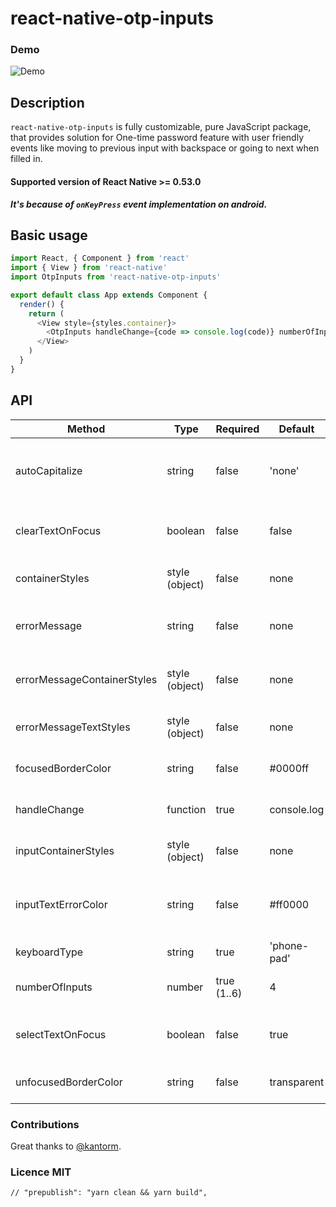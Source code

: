 # react-native-otp-inputs

### Demo

![Demo](https://user-images.githubusercontent.com/17621507/36565065-a03b98b0-181f-11e8-9a54-09d978bec892.gif)

## Description

`react-native-otp-inputs` is fully customizable, pure JavaScript package, that provides solution for One-time password feature with user friendly events like moving to previous input with backspace or going to next when filled in.

#### Supported version of React Native >= 0.53.0

**_It's because of `onKeyPress` event implementation on android._**

## Basic usage

```js
import React, { Component } from 'react'
import { View } from 'react-native'
import OtpInputs from 'react-native-otp-inputs'

export default class App extends Component {
  render() {
    return (
      <View style={styles.container}>
        <OtpInputs handleChange={code => console.log(code)} numberOfInputs={6} />
      </View>
    )
  }
}
```

## API

| Method                      | Type           | Required    | Default     | Description                                                    |
| --------------------------- | -------------- | ----------- | ----------- | -------------------------------------------------------------- |
| autoCapitalize              | string         | false       | 'none'      | Defines input auto capitalization (only use with keyboardType) |
| clearTextOnFocus            | boolean        | false       | false       | Defines if input text should be cleared on focus               |
| containerStyles             | style (object) | false       | none        | Styles applied to whole container                              |
| errorMessage                | string         | false       | none        | Error message that is displayed above inputs                   |
| errorMessageContainerStyles | style (object) | false       | none        | Styles applied to error message container                      |
| errorMessageTextStyles      | style (object) | false       | none        | Styles applied to error message text                           |
| focusedBorderColor          | string         | false       | #0000ff     | borderColor of input when focused                              |
| handleChange                | function       | true        | console.log | Returns otp code which is typed in inputs                      |
| inputContainerStyles        | style (object) | false       | none        | Styles applied to each input container                         |
| inputTextErrorColor         | string         | false       | #ff0000     | Color of text inside input container when error is passed in   |
| keyboardType                | string         | true        | 'phone-pad' | Keyboard type for inputs                                       |
| numberOfInputs              | number         | true (1..6) | 4           | How many inputs should be rendered                             |
| selectTextOnFocus           | boolean        | false       | true        | Defines if input text should be selected on focus              |
| unfocusedBorderColor        | string         | false       | transparent | borderColor of input when not focused                          |

### Contributions

Great thanks to [@kantorm](https://github.com/kantorm).

### Licence MIT



    // "prepublish": "yarn clean && yarn build",
